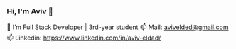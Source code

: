 ### Hi, I'm Aviv 👋
🌱 I’m Full Stack Developer | 3rd-year student
📫 Mail: avivelded@gmail.com
📫 Linkedin: https://www.linkedin.com/in/aviv-eldad/
<!--
**AvivEldad/AvivEldad** is a ✨ _special_ ✨ repository because its `README.md` (this file) appears on your GitHub profile.

Here are some ideas to get you started:

- 🔭 I’m currently working on ...
- 🌱 I’m Full Stack Developer
- 👯 I’m looking to collaborate on ...
- 🤔 I’m looking for help with ...
- 💬 Ask me about ...
- 📫 How to reach me: ...
- 😄 Pronouns: ...
- ⚡ Fun fact: ...
-->
